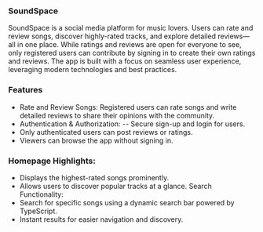 ### SoundSpace
SoundSpace is a social media platform for music lovers. Users can rate and review songs, discover highly-rated tracks, and explore detailed reviews—all in one place. While ratings and reviews are open for everyone to see, only registered users can contribute by signing in to create their own ratings and reviews. The app is built with a focus on seamless user experience, leveraging modern technologies and best practices.

### Features
- Rate and Review Songs: Registered users can rate songs and write detailed reviews to share their opinions with the community.
- Authentication & Authorization:
-- Secure sign-up and login for users.
 - Only authenticated users can post reviews or ratings.
 - Viewers can browse the app without signing in.
### Homepage Highlights:
- Displays the highest-rated songs prominently.
- Allows users to discover popular tracks at a glance.
Search Functionality:
- Search for specific songs using a dynamic search bar powered by TypeScript.
- Instant results for easier navigation and discovery.
